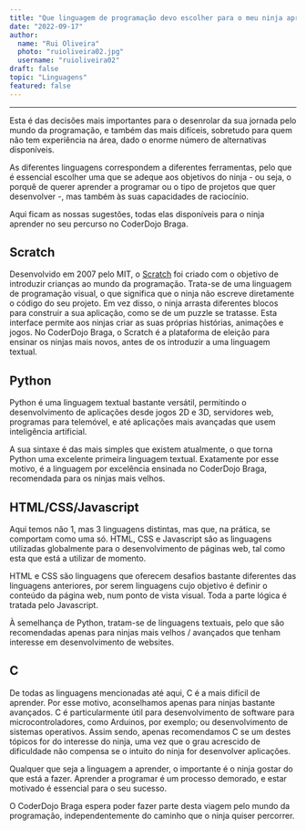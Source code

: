 ```yaml
---
title: "Que linguagem de programação devo escolher para o meu ninja aprender?"
date: "2022-09-17"
author:
  name: "Rui Oliveira"
  photo: "ruioliveira02.jpg"
  username: "ruioliveira02"
draft: false
topic: "Linguagens"
featured: false
---
```


---

Esta é das decisões mais importantes para o desenrolar da sua jornada pelo mundo da programação, e também das mais difíceis, sobretudo para quem não tem experiência na área, dado o enorme número de alternativas disponíveis.

As diferentes linguagens correspondem a diferentes ferramentas, pelo que é essencial escolher uma que se adeque aos objetivos do ninja - ou seja, o porquê de querer aprender a programar ou o tipo de projetos que quer desenvolver -, mas também às suas capacidades de raciocínio.

Aqui ficam as nossas sugestões, todas elas disponíveis para o ninja aprender no seu percurso no CoderDojo Braga.

## Scratch

Desenvolvido em 2007 pelo MIT, o [Scratch](https://scratch.mit.edu/) foi criado com o objetivo de introduzir crianças ao mundo da programação. Trata-se de uma linguagem de programação visual, o que significa que o ninja não escreve diretamente o código do seu projeto. Em vez disso, o ninja arrasta diferentes blocos para construir a sua aplicação, como se de um puzzle se tratasse. Esta interface permite aos ninjas criar as suas próprias histórias, animações e jogos.
No CoderDojo Braga, o Scratch é a plataforma de eleição para ensinar os ninjas mais novos, antes de os introduzir a uma linguagem textual.

## Python

Python é uma linguagem textual bastante versátil, permitindo o desenvolvimento de aplicações desde jogos 2D e 3D, servidores web, programas para telemóvel, e até aplicações mais avançadas que usem inteligência artificial.

A sua sintaxe é das mais simples que existem atualmente, o que torna Python uma excelente primeira linguagem textual. Exatamente por esse motivo, é a linguagem por excelência ensinada no CoderDojo Braga, recomendada para os ninjas mais velhos.

## HTML/CSS/Javascript

Aqui temos não 1, mas 3 linguagens distintas, mas que, na prática, se comportam como uma só. HTML, CSS e Javascript são as linguagens utilizadas globalmente para o desenvolvimento de páginas web, tal como esta que está a utilizar de momento.

HTML e CSS são linguagens que oferecem desafios bastante diferentes das linguagens anteriores, por serem linguagens cujo objetivo é definir o conteúdo da página web, num ponto de vista visual. Toda a parte lógica é tratada pelo Javascript.

À semelhança de Python, tratam-se de linguagens textuais, pelo que são recomendadas apenas para ninjas mais velhos / avançados que tenham interesse em desenvolvimento de websites.

## C

De todas as linguagens mencionadas até aqui, C é a mais difícil de aprender. Por esse motivo, aconselhamos apenas para ninjas bastante avançados. C é particularmente útil para desenvolvimento de software para microcontroladores, como Arduinos, por exemplo; ou desenvolvimento de sistemas operativos.
Assim sendo, apenas recomendamos C se um destes tópicos for do interesse do ninja, uma vez que o grau acrescido de dificuldade não compensa se o intuito do ninja for desenvolver aplicações.

Qualquer que seja a linguagem a aprender, o importante é o ninja gostar do que está a fazer. Aprender a programar é um processo demorado, e estar motivado é essencial para o seu sucesso.

O CoderDojo Braga espera poder fazer parte desta viagem pelo mundo da programação, independentemente do caminho que o ninja quiser percorrer.
